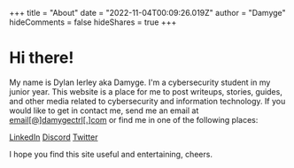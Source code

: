 +++
title = "About"
date = "2022-11-04T00:09:26.019Z"
author = "Damyge"
hideComments = false
hideShares = true
+++

# Hi there!

My name is Dylan Ierley aka Damyge. I'm a cybersecurity student in my junior year. This website is a place for me to post writeups, stories, guides, and other media related to cybersecurity and information technology. If you would like to get in contact me, send me an email at <u>email\[@\]damygectrl\[.\]com</u> or find me in one of the following places:

[LinkedIn](https://www.linkedin.com/in/dylan-ierley-28a9aa24b/)
[Discord](https://discordapp.com/users/987613249484750861)
[Twitter](https://twitter.com/Damyge)

I hope you find this site useful and entertaining, cheers.